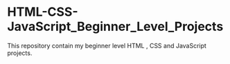 # HTML-CSS-JavaScript_Beginner_Level_Projects
This repository contain my beginner level HTML , CSS and JavaScript projects.
